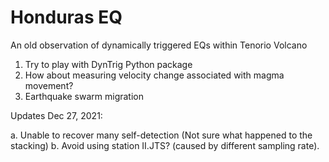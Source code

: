 # Honduras EQ
An old observation of dynamically triggered EQs within Tenorio Volcano

1. Try to play with DynTrig Python package 
2. How about measuring velocity change associated with magma movement?
3. Earthquake swarm migration

Updates Dec 27, 2021: 

a. Unable to recover many self-detection (Not sure what happened to the stacking)
b. Avoid using station II.JTS? (caused by different sampling rate). 

